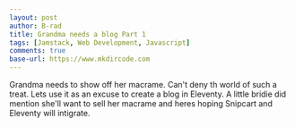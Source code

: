 ```yaml
---
layout: post
author: B-rad
title: Grandma needs a blog Part 1
tags: [Jamstack, Web Development, Javascript]
comments: true
base-url: https://www.mkdircode.com
---
```


Grandma needs to show off her macrame. Can't deny th world of such a treat.
Lets use it as an excuse to create a blog in Eleventy. A little bridie did mention she'll want to sell her macrame and heres hoping Snipcart and Eleventy will intigrate.